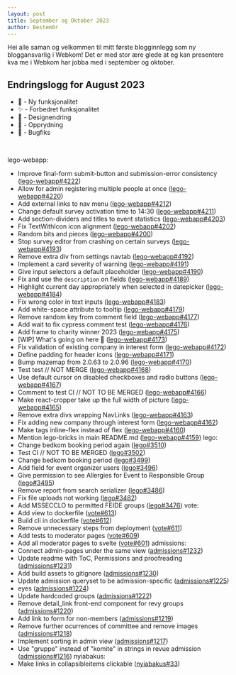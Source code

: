 ```yaml
---
layout: post
title: September og Oktober 2023
author: Bestem0r
---
```


Hei alle saman og velkommen til mitt første blogginnlegg som ny bloggansvarlig i Webkom! Det er med stor ære glede at eg kan presentere kva me i Webkom har jobba med i september og oktober.

## Endringslogg for August 2023

- 🚀 - Ny funksjonalitet
- ✨ - Forbedret funksjonalitet
- 🎨 - Designendring
- 🧹 - Opprydning
- 🐛 - Bugfiks

<br>

lego-webapp:
- Improve final-form submit-button and submission-error consistency ([lego-webapp#4222](https://github.com/webkom/lego-webapp/pull/4222))
- Allow for admin registering multiple people at once ([lego-webapp#4220](https://github.com/webkom/lego-webapp/pull/4220))
- Add external links to nav menu ([lego-webapp#4212](https://github.com/webkom/lego-webapp/pull/4212))
- Change default survey activation time to 14:30 ([lego-webapp#4211](https://github.com/webkom/lego-webapp/pull/4211))
- Add section-dividers and titles to event statistics ([lego-webapp#4203](https://github.com/webkom/lego-webapp/pull/4203))
- Fix TextWithIcon icon alignment ([lego-webapp#4202](https://github.com/webkom/lego-webapp/pull/4202))
- Random bits and pieces ([lego-webapp#4200](https://github.com/webkom/lego-webapp/pull/4200))
- Stop survey editor from crashing on certain surveys ([lego-webapp#4193](https://github.com/webkom/lego-webapp/pull/4193))
- Remove extra div from settings navtab ([lego-webapp#4192](https://github.com/webkom/lego-webapp/pull/4192))
- Implement a card severity of warning ([lego-webapp#4191](https://github.com/webkom/lego-webapp/pull/4191))
- Give input selectors a default placeholder ([lego-webapp#4190](https://github.com/webkom/lego-webapp/pull/4190))
- Fix and use the `description` on fields ([lego-webapp#4189](https://github.com/webkom/lego-webapp/pull/4189))
- Highlight current day appropriately when selected in datepicker ([lego-webapp#4184](https://github.com/webkom/lego-webapp/pull/4184))
- Fix wrong color in text inputs ([lego-webapp#4183](https://github.com/webkom/lego-webapp/pull/4183))
- Add white-space attribute to tooltip ([lego-webapp#4179](https://github.com/webkom/lego-webapp/pull/4179))
- Remove random key from comment field ([lego-webapp#4177](https://github.com/webkom/lego-webapp/pull/4177))
- Add wait to fix cypress comment test ([lego-webapp#4176](https://github.com/webkom/lego-webapp/pull/4176))
- Add frame to charity winner 2023 ([lego-webapp#4175](https://github.com/webkom/lego-webapp/pull/4175))
- [WIP] What's going on here 👀 ([lego-webapp#4173](https://github.com/webkom/lego-webapp/pull/4173))
- Fix validation of existing company in interest form ([lego-webapp#4172](https://github.com/webkom/lego-webapp/pull/4172))
- Define padding for header icons ([lego-webapp#4171](https://github.com/webkom/lego-webapp/pull/4171))
- Bump mazemap from 2.0.63 to 2.0.96 ([lego-webapp#4170](https://github.com/webkom/lego-webapp/pull/4170))
- Test test // NOT MERGE ([lego-webapp#4168](https://github.com/webkom/lego-webapp/pull/4168))
- Use default cursor on disabled checkboxes and radio buttons ([lego-webapp#4167](https://github.com/webkom/lego-webapp/pull/4167))
- Comment to test CI // NOT TO BE MERGED ([lego-webapp#4166](https://github.com/webkom/lego-webapp/pull/4166))
- Make react-cropper take up the full width of picture ([lego-webapp#4165](https://github.com/webkom/lego-webapp/pull/4165))
- Remove extra divs wrapping NavLinks ([lego-webapp#4163](https://github.com/webkom/lego-webapp/pull/4163))
- Fix adding new company through interest form ([lego-webapp#4162](https://github.com/webkom/lego-webapp/pull/4162))
- Make tags inline-flex instead of flex ([lego-webapp#4160](https://github.com/webkom/lego-webapp/pull/4160))
- Mention lego-bricks in main README.md ([lego-webapp#4159](https://github.com/webkom/lego-webapp/pull/4159))
  lego:
- Change bedkom booking period again ([lego#3510](https://github.com/webkom/lego/pull/3510))
- Test CI // NOT TO BE MERGED ([lego#3502](https://github.com/webkom/lego/pull/3502))
- Change bedkom booking period ([lego#3499](https://github.com/webkom/lego/pull/3499))
- Add field for event organizer users ([lego#3496](https://github.com/webkom/lego/pull/3496))
- Give permission to see Allergies for Event to Responsible Group ([lego#3495](https://github.com/webkom/lego/pull/3495))
- Remove report from search serializer ([lego#3486](https://github.com/webkom/lego/pull/3486))
- Fix file uploads not working ([lego#3482](https://github.com/webkom/lego/pull/3482))
- Add MSSECCLO to permitted FEIDE groups ([lego#3476](https://github.com/webkom/lego/pull/3476))
  vote:
- Add view to dockerfile ([vote#613](https://github.com/webkom/vote/pull/613))
- Build cli in dockerfile ([vote#612](https://github.com/webkom/vote/pull/612))
- Remove unnecessary steps from deployment ([vote#611](https://github.com/webkom/vote/pull/611))
- Add tests to moderator pages ([vote#609](https://github.com/webkom/vote/pull/609))
- Add all moderator pages to svelte ([vote#601](https://github.com/webkom/vote/pull/601))
  admissions:
- Connect admin-pages under the same view ([admissions#1232](https://github.com/webkom/admissions/pull/1232))
- Update readme with ToC, Permissions and proofreading ([admissions#1231](https://github.com/webkom/admissions/pull/1231))
- Add build assets to gitignore ([admissions#1230](https://github.com/webkom/admissions/pull/1230))
- Update admission queryset to be admission-specific ([admissions#1225](https://github.com/webkom/admissions/pull/1225))
- eyes ([admissions#1224](https://github.com/webkom/admissions/pull/1224))
- Update hardcoded groups ([admissions#1222](https://github.com/webkom/admissions/pull/1222))
- Remove detail_link front-end component for revy groups ([admissions#1220](https://github.com/webkom/admissions/pull/1220))
- Add link to form for non-members ([admissions#1219](https://github.com/webkom/admissions/pull/1219))
- Remove further ocurrences of committee and remove images ([admissions#1218](https://github.com/webkom/admissions/pull/1218))
- Implement sorting in admin view ([admissions#1217](https://github.com/webkom/admissions/pull/1217))
- Use "gruppe" instead of "komite" in strings in revue admission ([admissions#1216](https://github.com/webkom/admissions/pull/1216))
  nyiabakus:
- Make links in collapsibleitems clickable ([nyiabakus#33](https://github.com/webkom/nyiabakus/pull/33))
